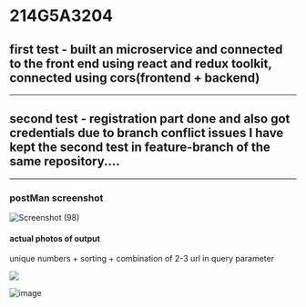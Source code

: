 # 214G5A3204
<h2>first test - built an microservice and connected to the front end using react and redux toolkit, connected using cors(frontend + backend)</h2>
<hr>
<h2>
  second test - registration part done and also got credentials
  due to branch conflict issues I have kept the second test in feature-branch of the same repository....
</h2>
<hr>


<h3>postMan screenshot</h3>


![Screenshot (98)](https://github.com/kethesainikhil/214G5A3204/assets/70809367/66952588-9ab8-4527-aac9-b3530d450004)

<h4>actual photos of output</h4>
<p>unique numbers + sorting + combination of 2-3 url in query parameter</p>


<img src="https://github.com/kethesainikhil/214G5A3204/assets/70809367/020a412e-980b-40c1-b0ec-1927c1cbf4ee"/>





![image](https://github.com/kethesainikhil/214G5A3204/assets/70809367/08fd58e2-11e2-4f62-8718-c8b7c550a776)



